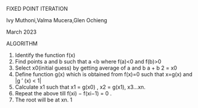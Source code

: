 FIXED POINT ITERATION

Ivy Muthoni,Valma Mucera,Glen Ochieng

March 2023

ALGORITHM

1. Identify the function f(x)
2. Find points a and b such that a <b where f(a)<0 and f(b)>0
3. Select x0(initial guess) by getting average of a and b
a + b
2
= x0
4. Define function g(x) which is obtained from f(x)=0 such that x=g(x) and
|g
′
(x) < 1|
5. Calculate x1 such that x1 = g(x0) , x2 = g(x1), x3...xn.
6. Repeat the above till
f(xi) − f(xi−1) = 0
.
7. The root will be at xn.
1
